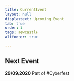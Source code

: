 ```yaml
---
title: CurrentEvent
layout: null
displaytext: Upcoming Event
tab: true
order: 1
tags: newcastle
altfooter: true

---
```


## Next Event

**29/09/2020** Part of #Cyberfest

